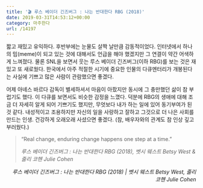 ```yaml
---
title: '🎬 루스 베이더 긴즈버그 : 나는 반대한다 RBG (2018)'
date: 2019-03-31T14:53:12+00:00
category: 마주한다
url: /14197
---
```


짧고 재밌고 유익하다. 후반부에는 눈물도 살짝 날만큼 감동적이었다. 인터넷에서 하나의 밈(meme)이 되고 있는 것에 대해서도 언급을 해야 했겠지만 그 연결이 약간 어색하게 느껴졌다. 물론 SNL을 보면서 웃는 루스 베이더 긴즈버그(이하 RBG)를 보는 것은 재밌고 또 새로웠다. 한국에서 아주 적절한 시기에 중요한 인물의 다큐멘터리가 개봉된다는 사실에 기쁘고 많은 사람이 관람했으면 좋겠다.





어제 아녜스 바르다 감독이 별세하셔서 마음이 아팠지만 동시에 그 충만했던 삶이 참 부럽기도 했다. 이 다큐를 보면서도 비슷한 감정을 느꼈다. 덕분에 RBG의 생애에 대해 조금 더 자세히 알게 되어 기쁘기도 했지만, 무엇보다 내가 하는 일에 있어 동기부여가 된 것 같다. 내성적이고 조용하지만 자신의 일을 사랑하고 잘하고 그것으로 더 나은 사회를 만드는 인생. 건강하게 오래오래 사셨으면 좋겠다. (참, 배우자와의 관계도 참 인상 깊고 부러웠다.)





<blockquote class="wp-block-quote">
  <p>
    &#8220;Real change, enduring change happens one step at a time.&#8221;
  </p>
  
  <p>
    <cite>루스 베이더 긴즈버그 : 나는 반대한다 RBG (2018), 벳시 웨스트 Betsy West & 줄리 코헨 Julie Cohen</cite>
  </p>
</blockquote>





<p style="text-align:right">
  <em>루스 베이더 긴즈버그 : 나는 반대한다 RBG (2018) |&nbsp;벳시 웨스트 Betsy West, 줄리 코헨 Julie Cohen</em>
</p>